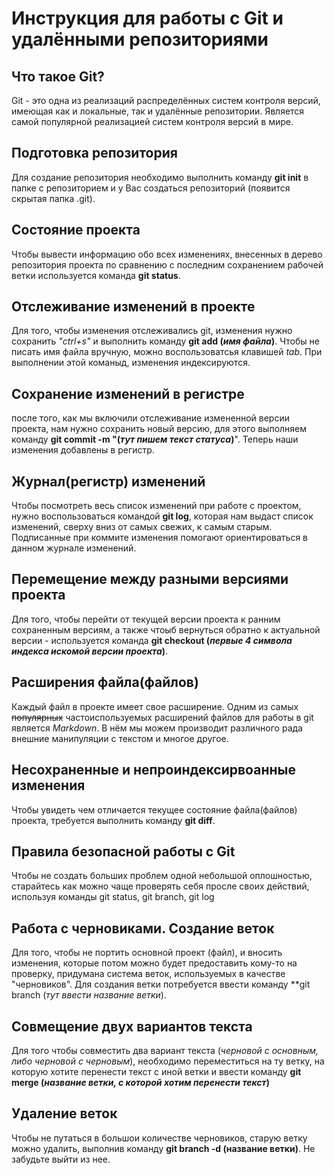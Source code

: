 # Инструкция для работы с Git и удалёнными репозиториями

## Что такое Git?
Git - это одна из реализаций распределённых систем контроля версий, имеющая как и локальные, так и удалённые репозитории. Является самой популярной реализацией систем контроля версий в мире.

## Подготовка репозитория
Для создание репозитория необходимо выполнить команду **git init** в папке с репозиторием и у Вас создаться репозиторий (появится скрытая папка .git).

## Состояние проекта
Чтобы вывести информацию обо всех изменениях, внесенных в дерево репозитория проекта по сравнению с последним сохранением рабочей ветки используется команда **git status**.

## Отслеживание изменений в проекте
Для того, чтобы изменения отслеживались git, изменения нужно сохранить *"ctrl+s"* и выполнить команду **git add (*имя файла*)**. Чтобы не писать имя файла вручную, можно воспользоватсья клавишей *tab*. При выполнении этой команыд, изменения индексируются.

## Сохранение изменений в регистре
после того, как мы включили отслеживание измененной версии проекта, нам нужно сохранить новый версию, для этого выполняем команду **git commit -m "(*тут пишем текст статуса*)**". Теперь наши изменения добавлены в регистр.

## Журнал(регистр) изменений
Чтобы посмотреть весь список изменений при работе с проектом, нужно воспользоваться командой **git log**, которая нам выдаст список изменений, сверху вниз от самых свежих, к самым старым. Подписанные при коммите изменения помогают ориентироваться в данном журнале изменений.

## Перемещение между разными версиями проекта
Для того, чтобы перейти от текущей версии проекта к ранним сохраненным версиям, а также чтоыб вернуться обратно к актуальной версии - используется команда **git checkout (*первые 4 символа индекса искомой версии проекта*)**.

## Расширения файла(файлов)
Каждый файл в проекте имеет свое расширение. Одним из самых ~~популярных~~ частоиспользуемых расширений файлов для работы в git является *Markdown*. В нём мы можем производит различного рада внешние манипуляции с текстом и многое другое.

## Несохраненные и непроиндексирвоанные изменения
Чтобы увидеть чем отличается текущее состояние файла(файлов) проекта, требуется выполнить команду **git diff**.

## Правила безопасной работы с Git
Чтобы не создать больших проблем одной небольшой оплошностью, старайтесь как можно чаще проверять себя просле своих действий, используя команды git status, git branch, git log

## Работа с черновиками. Создание веток
Для того, чтобы не портить основной проект (файл), и вносить изменения, которые потом можно будет предоставить кому-то на проверку, придумана система веток, используемых в качестве "черновиков". Для создания ветки потребуется ввести команду **git branch (_тут ввести название ветки_).

## Совмещение двух вариантов текста
Для того чтобы совместить два вариант текста (*черновой с основным, либо черновой с черновым*), необходимо переместиться на ту ветку, на которую хотите перенести текст с иной ветки и ввести команду **git merge (_название ветки, с которой хотим перенести текст_)**

## Удаление веток
Чтобы не путаться в большои количестве черновиков, старую ветку можно удалить, выполнив команду **git branch -d (название ветки)**. Не забудьте выйти из нее.
